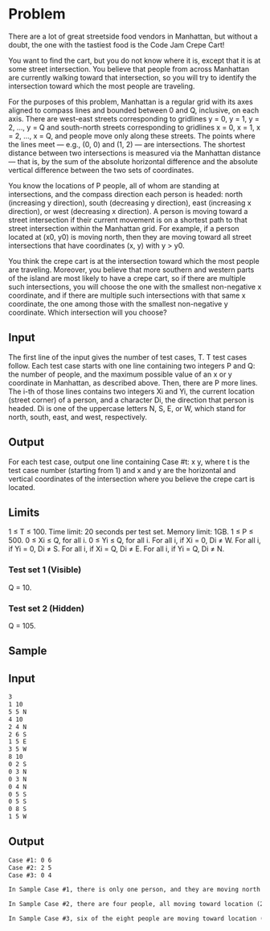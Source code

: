 # Problem
There are a lot of great streetside food vendors in Manhattan, but without a doubt, the one with the tastiest food is the Code Jam Crepe Cart!

You want to find the cart, but you do not know where it is, except that it is at some street intersection. You believe that people from across Manhattan are currently walking toward that intersection, so you will try to identify the intersection toward which the most people are traveling.

For the purposes of this problem, Manhattan is a regular grid with its axes aligned to compass lines and bounded between 0 and Q, inclusive, on each axis. There are west-east streets corresponding to gridlines y = 0, y = 1, y = 2, …, y = Q and south-north streets corresponding to gridlines x = 0, x = 1, x = 2, …, x = Q, and people move only along these streets. The points where the lines meet — e.g., (0, 0) and (1, 2) — are intersections. The shortest distance between two intersections is measured via the Manhattan distance — that is, by the sum of the absolute horizontal difference and the absolute vertical difference between the two sets of coordinates.

You know the locations of P people, all of whom are standing at intersections, and the compass direction each person is headed: north (increasing y direction), south (decreasing y direction), east (increasing x direction), or west (decreasing x direction). A person is moving toward a street intersection if their current movement is on a shortest path to that street intersection within the Manhattan grid. For example, if a person located at (x0, y0) is moving north, then they are moving toward all street intersections that have coordinates (x, y) with y > y0.

You think the crepe cart is at the intersection toward which the most people are traveling. Moreover, you believe that more southern and western parts of the island are most likely to have a crepe cart, so if there are multiple such intersections, you will choose the one with the smallest non-negative x coordinate, and if there are multiple such intersections with that same x coordinate, the one among those with the smallest non-negative y coordinate. Which intersection will you choose?

## Input
The first line of the input gives the number of test cases, T. T test cases follow. Each test case starts with one line containing two integers P and Q: the number of people, and the maximum possible value of an x or y coordinate in Manhattan, as described above. Then, there are P more lines. The i-th of those lines contains two integers Xi and Yi, the current location (street corner) of a person, and a character Di, the direction that person is headed. Di is one of the uppercase letters N, S, E, or W, which stand for north, south, east, and west, respectively.

## Output
For each test case, output one line containing Case #t: x y, where t is the test case number (starting from 1) and x and y are the horizontal and vertical coordinates of the intersection where you believe the crepe cart is located.

## Limits
1 ≤ T ≤ 100.
Time limit: 20 seconds per test set.
Memory limit: 1GB.
1 ≤ P ≤ 500.
0 ≤ Xi ≤ Q, for all i.
0 ≤ Yi ≤ Q, for all i.
For all i, if Xi = 0, Di ≠ W.
For all i, if Yi = 0, Di ≠ S.
For all i, if Xi = Q, Di ≠ E.
For all i, if Yi = Q, Di ≠ N.

### Test set 1 (Visible)
Q = 10.

### Test set 2 (Hidden)
Q = 105.

## Sample

## Input 
 	
```xml  
3
1 10
5 5 N
4 10
2 4 N
2 6 S
1 5 E
3 5 W
8 10
0 2 S
0 3 N
0 3 N
0 4 N
0 5 S
0 5 S
0 8 S
1 5 W

```

## Output 
```xml
Case #1: 0 6
Case #2: 2 5
Case #3: 0 4
```  

```xml
In Sample Case #1, there is only one person, and they are moving north from (5, 5). This means that all street corners with y ≥ 6 are possible locations for the crepe cart. Of those possibilities, we choose the one with lowest x ≥ 0 and then lowest y ≥ 6.

In Sample Case #2, there are four people, all moving toward location (2, 5). There is no other location that has as many people moving toward it.

In Sample Case #3, six of the eight people are moving toward location (0, 4). There is no other location that has as many people moving toward it.
```  
